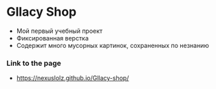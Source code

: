 # Gllacy Shop

- Мой первый учебный проект
- Фиксированная верстка
- Содержит много мусорных картинок, сохраненных по незнанию

### Link to the page

- https://nexuslolz.github.io/Gllacy-shop/
